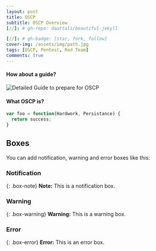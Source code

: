 ```yaml
---
layout: post
title: OSCP 
subtitle: OSCP Overview
[//]: # gh-repo: daattali/beautiful-jekyll

[//]: # gh-badge: [star, fork, follow]
cover-img: /assets/img/path.jpg
tags: [OSCP, Pentest, Red Team]
comments: true
---
```


#### How about a guide?

![Detailed Guide to prepare for OSCP](https://niiconsulting.com/checkmate/2017/06/a-detail-guide-on-oscp-preparation-from-newbie-to-oscp/)

#### What OSCP is?

```javascript
var foo = function(Hardwork, Persistance) {
  return success;
}
```

## Boxes
You can add notification, warning and error boxes like this:

### Notification

{: .box-note}
**Note:** This is a notification box.

### Warning

{: .box-warning}
**Warning:** This is a warning box.

### Error

{: .box-error}
**Error:** This is an error box.

